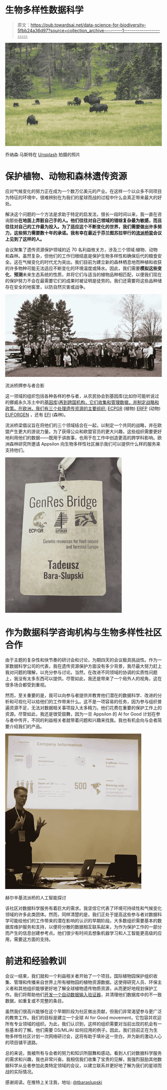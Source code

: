 # 生物多样性数据科学

> 原文：<https://pub.towardsai.net/data-science-for-biodiversity-5fbb24a36d97?source=collection_archive---------1----------------------->

![](img/c4e60eeffd6c4acadfd5ccb87a1f5fe4.png)

乔纳森·马斯特在 [Unsplash](https://unsplash.com/?utm_source=unsplash&utm_medium=referral&utm_content=creditCopyText) 拍摄的照片

# 保护植物、动物和森林遗传资源

应对气候变化的努力正在成为一个数万亿美元的产业。在这样一个以众多不同项目为特征的环境中，很难辨别在为我们的星球而战的过程中什么会真正带来最大的好处。

解决这个问题的一个方法是求助于特定的启发法，很长一段时间以来，我一直在咨询那些**在地面上弄脏自己手的人。他们往往对自己领域的错综复杂最为敏感，而且往往对自己的工作最为投入。为了适应这个不断变化的世界，我们需要做出许多努力，这些努力需要数十年的承诺。我有幸在最近于芬兰图苏拉举行的[流派桥梁](http://www.genresbridge.eu/)会议上见到了这样的人。**

会议聚集了遗传资源保护领域的近 70 名利益攸关方，涉及三个领域:植物、动物和森林。虽然复杂，但他们的工作归根结底是保护生物多样性和确保后代的粮食安全。这在气候变化的时代尤为突出。我们目前为建立新的森林栖息地而种植和收获的许多物种可能无法适应不断变化的环境温度或降水。因此，我们需要**模拟这些变化**，**预测**未来生态系统的性质，并将它们与适当的植物品种相匹配，以便我们现在的保护努力不会在最需要它们的成果时被证明是徒劳的。我们还需要将这些品种储存在安全的地窖里，以防自然灾害或战争。

![](img/829e70730776e0e9ada6a1476951ad0e.png)

流派桥牌参与者合影

这一领域的组织包括各种各样的参与者，从农民协会到基因库(比如你可能听说过的挪威永久冻土中的[基因库)再到跨国机构，它们收集和管理数据，并制定战略和政策。在欧洲，我们有三个处理遗传资源的主要组织:](https://www.croptrust.org/our-work/svalbard-global-seed-vault/) [ECPGR](http://www.ecpgr.cgiar.org/) (植物) [ERFP](https://www.animalgeneticresources.net/) (动物) [EUFORGEN](http://www.euforgen.org/) ，还有 [EFI](https://www.efi.int/) (森林)。

流派桥梁倡议旨在将他们的三个领域结合在一起，以制定一个共同的战略，并在欧盟产生更大的游说力量。为了获得公众和欧盟官员的更大兴趣，这些组织需要更好地利用他们的数据——既用于讲故事，也用于在工作中创造更高的跨学科影响。欧洲森林研究所邀请 Appsilon 向生物多样性社区展示我们可以提供什么样的服务来支持他们。

![](img/e7671c7ae98e20b244303a0d2d38bea2.png)

# 作为数据科学咨询机构与生物多样性社区合作

由于主题的复杂性和快节奏的研讨会和讨论，为期四天的会议极具挑战性。作为一家数据科学公司的代表，我在遗传资源保护方面没有多少背景，我尽最大努力赶上我对问题的理解，以充分参与讨论。当然，在改进不同领域的协调的实质性问题上，我没有太多东西可以提供。尽管如此，我还是带来了一个局外人的视角，这在很多场合都受到重视。

然而，至关重要的是，我可以向参与者提供并教育他们潜在的数据科学、改进的分析和可视化可以给他们的工作带来什么。这不是一项容易的任务，因为参与组织普遍资源不足，无法对数据相关事项投入太多精力。他们花费在重要的保护工作上的资源。尽管如此，我还是很受鼓舞，因为一旦 Appsilon 的 AI for Good 计划在参与者中传开，不同的利益相关者就带着问题和兴趣来找我。我也有机会向与会者简要介绍我们的产品。

![](img/f250b6a832820a08f3b1b33feacc87de.png)

赫尔辛基流派桥的人工智能探讨

该社区对数据科学服务有着巨大的需求。我坚信它代表了环境可持续性和气候变化领域的许多此类团体。然而，同样清楚的是，我们正处于提高这些参与者对数据科学可能给他们的工作带来的潜在影响的认识的早期阶段。大多数组织需要基本的数据库维护服务和支持，以便将分散的数据相互联系起来，为作为保护工作的一部分而产生的信息创建参考点。他们很少有时间去想象机器学习和人工智能更高级的应用，需要这方面的支持。

# 前进和经验教训

会议一结束，我们就和一个利益相关者开始了一个项目。国际植物园保护组织收集、管理和传播来自世界上所有植物园的植物资源数据。这使得研究人员、环保主义者和其他组织能够更好地了解全球植物遗传物质资源，从而更好地规划保护工作。我们将帮助他们[开发一个自动数据输入验证器](https://appsilon.com/data-quality/)，并清理他们数据库中的不一致数据，如重复或不完整的条目。

虽然我们很高兴能够在这个早期阶段为社区做出贡献，但我们非常渴望参与更广泛的教育工作。我们的目标是建立一个全球 AI for Good movement，它包容并欢迎所有专业领域的组织。为此，我们认识到，这样的组织需要对当前出现的机会有一些基本的了解。他们需要 DS/ML/AI 如何应用的例子。因此，我们目前正在为生物多样性社区计划一次网络研讨会，这将有助于填补这一空白，并为新的激动人心的项目铺平道路。

总的来说，我被所有与会者的努力和知识所鼓舞和感动。看到人们对数据科学服务的需求和兴趣，我也非常兴奋。我相信我们收集了宝贵的见解，我强烈鼓励其他数据科学从业者参加此类特定领域的会议，以建立联系并更好地了解为我们的星球而战的实际情况。

感谢阅读。在推特上关注我，地址: [@tbaraslupski](https://twitter.com/tbaraslupski)